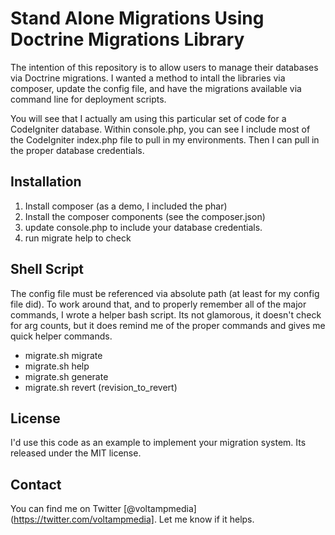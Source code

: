# Stand Alone Migrations Using Doctrine Migrations Library

The intention of this repository is to allow users to manage their databases via Doctrine migrations. I wanted a method to intall the libraries via composer, update the config file, and have the migrations available via command line for deployment scripts. 

You will see that I actually am using this particular set of code for a CodeIgniter database. Within console.php, you can see I include most of the CodeIgniter index.php file to pull in my environments. Then I can pull in the proper database credentials. 

## Installation
1. Install composer (as a demo, I included the phar)
2. Install the composer components (see the composer.json)
3. update console.php to include your database credentials.
4. run migrate help to check

## Shell Script
The config file must be referenced via absolute path (at least for my config file did). To work around that, and to properly remember all of the major commands, I wrote a helper bash script. Its not glamorous, it doesn't check for arg counts, but it does remind me of the proper commands and gives me quick helper commands. 

- migrate.sh migrate
- migrate.sh help
- migrate.sh generate
- migrate.sh revert (revision_to_revert)

## License
I'd use this code as an example to implement your migration system. Its released under the MIT license. 

## Contact
You can find me on Twitter [@voltampmedia](https://twitter.com/voltampmedia]. Let me know if it helps.
